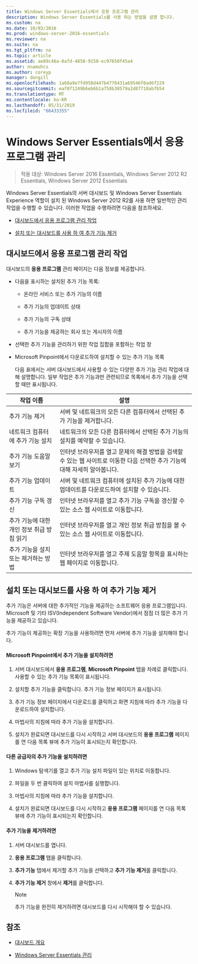 ```yaml
---
title: Windows Server Essentials에서 응용 프로그램 관리
description: Windows Server Essentials를 사용 하는 방법을 설명 합니다.
ms.custom: na
ms.date: 10/03/2016
ms.prod: windows-server-2016-essentials
ms.reviewer: na
ms.suite: na
ms.tgt_pltfrm: na
ms.topic: article
ms.assetid: ae89c46a-0afd-4858-9150-ec97650f45a4
author: nnamuhcs
ms.author: coreyp
manager: dongill
ms.openlocfilehash: 1a60a9e7fd958d447b4770431a69546f0ad6f229
ms.sourcegitcommit: eaf071249b6eb6b1a758b38579a2d87710abfb54
ms.translationtype: MT
ms.contentlocale: ko-KR
ms.lasthandoff: 05/31/2019
ms.locfileid: "66433355"
---
```

# <a name="manage-applications-in-windows-server-essentials"></a>Windows Server Essentials에서 응용 프로그램 관리

>적용 대상: Windows Server 2016 Essentials, Windows Server 2012 R2 Essentials, Windows Server 2012 Essentials
 
 Windows Server Essentials의 서버 대시보드 및 Windows Server Essentials Experience 역할이 설치 된 Windows Server 2012 R2를 사용 하면 일반적인 관리 작업을 수행할 수 있습니다. 이러한 작업을 수행하려면 다음을 참조하세요.  
  
-   [대시보드에서 응용 프로그램 관리 작업](Manage-Applications-in-Windows-Server-Essentials.md#BKMK_1)  
  
-   [설치 또는 대시보드를 사용 하 여 추가 기능 제거](Manage-Applications-in-Windows-Server-Essentials.md#BKMK_2)  
  
##  <a name="BKMK_1"></a> 대시보드에서 응용 프로그램 관리 작업  
 대시보드의 **응용 프로그램** 관리 페이지는 다음 정보를 제공합니다.  
  
- 다음을 표시하는 설치된 추가 기능 목록:  
  
  -   온라인 서비스 또는 추가 기능의 이름  
  
  -   추가 기능의 업데이트 상태  
  
  -   추가 기능의 구독 상태  
  
  -   추가 기능을 제공하는 회사 또는 게시자의 이름  
  
- 선택한 추가 기능을 관리하기 위한 작업 집합을 포함하는 작업 창  
  
- Microsoft Pinpoint에서 다운로드하여 설치할 수 있는 추가 기능 목록  
  
  다음 표에서는 서버 대시보드에서 사용할 수 있는 다양한 추가 기능 관리 작업에 대해 설명합니다. 일부 작업은 추가 기능과만 관련되므로 목록에서 추가 기능을 선택할 때만 표시됩니다.  
  
|작업 이름|설명|  
|---------------|-----------------|  
|추가 기능 제거|서버 및 네트워크의 모든 다른 컴퓨터에서 선택된 추가 기능을 제거합니다.|  
|네트워크 컴퓨터에 추가 기능 설치|네트워크의 모든 다른 컴퓨터에서 선택된 추가 기능의 설치를 예약할 수 있습니다.|  
|추가 기능 도움말 보기|인터넷 브라우저를 열고 문제의 해결 방법을 검색할 수 있는 웹 사이트로 이동한 다음 선택한 추가 기능에 대해 자세히 알아봅니다.|  
|추가 기능 업데이트|서버 및 네트워크 컴퓨터에 설치된 추가 기능에 대한 업데이트를 다운로드하여 설치할 수 있습니다.|  
|추가 기능 구독 갱신|인터넷 브라우저를 열고 추가 기능 구독을 갱신할 수 있는 소스 웹 사이트로 이동합니다.|  
|추가 기능에 대한 개인 정보 취급 방침 읽기|인터넷 브라우저를 열고 개인 정보 취급 방침을 볼 수 있는 소스 웹 사이트로 이동합니다.|  
|추가 기능을 설치 또는 제거하는 방법|인터넷 브라우저를 열고 주제 도움말 항목을 표시하는 웹 페이지로 이동합니다.|  
  
##  <a name="BKMK_2"></a> 설치 또는 대시보드를 사용 하 여 추가 기능 제거  
 추가 기능은 서버에 대한 추가적인 기능을 제공하는 소프트웨어 응용 프로그램입니다. Microsoft 및 기타 ISV(Independent Software Vendor)에서 점점 더 많은 추가 기능을 제공하고 있습니다.  
  
 추가 기능이 제공하는 확장 기능을 사용하려면 먼저 서버에 추가 기능을 설치해야 합니다.  
  
#### <a name="to-install-an-add-in-from-microsoft-pinpoint"></a>Microsoft Pinpoint에서 추가 기능을 설치하려면  
  
1.  서버 대시보드에서 **응용 프로그램**, **Microsoft Pinpoint** 탭을 차례로 클릭합니다.  사용할 수 있는 추가 기능 목록이 표시됩니다.  
  
2.  설치할 추가 기능을 클릭합니다. 추가 기능 정보 페이지가 표시됩니다.  
  
3.  추가 기능 정보 페이지에서 다운로드를 클릭하고 화면 지침에 따라 추가 기능을 다운로드하여 설치합니다.  
  
4.  마법사의 지침에 따라 추가 기능을 설치합니다.  
  
5.  설치가 완료되면 대시보드를 다시 시작하고 서버 대시보드의 **응용 프로그램** 페이지를 연 다음 목록 뷰에 추가 기능이 표시되는지 확인합니다.  
  
#### <a name="to-install-an-add-in-from-another-provider"></a>다른 공급자의 추가 기능을 설치하려면  
  
1.  Windows 탐색기를 열고 추가 기능 설치 파일이 있는 위치로 이동합니다.  
  
2.  파일을 두 번 클릭하여 설치 마법사를 실행합니다.  
  
3.  마법사의 지침에 따라 추가 기능을 설치합니다.  
  
4.  설치가 완료되면 대시보드를 다시 시작하고 **응용 프로그램** 페이지를 연 다음 목록 뷰에 추가 기능이 표시되는지 확인합니다.  
  
#### <a name="to-remove-an-add-in"></a>추가 기능을 제거하려면  
  
1.  서버 대시보드를 엽니다.  
  
2.  **응용 프로그램** 탭을 클릭합니다.  
  
3.  **추가 기능** 탭에서 제거할 추가 기능을 선택하고 **추가 기능 제거**를 클릭합니다.  
  
4.  **추가 기능 제거** 창에서 **제거**를 클릭합니다.  
  
    > [!NOTE]
    >  추가 기능을 완전히 제거하려면 대시보드를 다시 시작해야 할 수 있습니다.  
  
## <a name="see-also"></a>참조  
  
-   [대시보드 개요](Overview-of-the-Dashboard-in-Windows-Server-Essentials.md)  
  
-   [Windows Server Essentials 관리](Manage-Windows-Server-Essentials.md)
